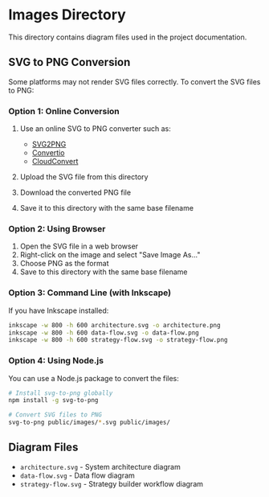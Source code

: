 # Images Directory

This directory contains diagram files used in the project documentation.

## SVG to PNG Conversion

Some platforms may not render SVG files correctly. To convert the SVG files to PNG:

### Option 1: Online Conversion

1. Use an online SVG to PNG converter such as:
   - [SVG2PNG](https://svgtopng.com/)
   - [Convertio](https://convertio.co/svg-png/)
   - [CloudConvert](https://cloudconvert.com/svg-to-png)

2. Upload the SVG file from this directory
3. Download the converted PNG file
4. Save it to this directory with the same base filename

### Option 2: Using Browser

1. Open the SVG file in a web browser
2. Right-click on the image and select "Save Image As..."
3. Choose PNG as the format
4. Save to this directory with the same base filename

### Option 3: Command Line (with Inkscape)

If you have Inkscape installed:

```bash
inkscape -w 800 -h 600 architecture.svg -o architecture.png
inkscape -w 800 -h 600 data-flow.svg -o data-flow.png
inkscape -w 800 -h 600 strategy-flow.svg -o strategy-flow.png
```

### Option 4: Using Node.js

You can use a Node.js package to convert the files:

```bash
# Install svg-to-png globally
npm install -g svg-to-png

# Convert SVG files to PNG
svg-to-png public/images/*.svg public/images/
```

## Diagram Files

- `architecture.svg` - System architecture diagram
- `data-flow.svg` - Data flow diagram
- `strategy-flow.svg` - Strategy builder workflow diagram 